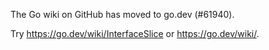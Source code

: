 The Go wiki on GitHub has moved to go.dev (#61940).

Try <https://go.dev/wiki/InterfaceSlice> or <https://go.dev/wiki/>.

